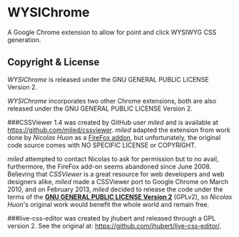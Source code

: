 WYSIChrome
==========
A Google Chrome extension to allow for point and click WYSIWYG CSS generation. 

Copyright & License
-------------------

*WYSIChrome* is released under the GNU GENERAL PUBLIC LICENSE Version 2.

*WYSIChrome* incorporates two other Chrome extensions, both are also released under the GNU GENERAL PUBLIC LICENSE Version 2. 

###CSSViewer 1.4 
was created by GitHub user *miled* and is available at https://github.com/miled/cssviewer. *miled* adapted the extension from work done by *Nicolas Huon* as a [FireFox addon](https://addons.mozilla.org/en-US/firefox/addon/2104), but unfortunately, the original code source comes with NO SPECIFIC LICENSE or COPYRIGHT.

*miled* attempted to contact Nicolas to ask for permission but to no avail, furthermore, the FireFox add-on seems abandoned since June 2008. Believing that *CSSViewer* is a great resource for web developers and web designers alike, *miled* made a CSSViewer port to Google Chrome on March 2010, and on February 2013, *miled* decided to release the code under the terms of the **[GNU GENERAL PUBLIC LICENSE Version 2](http://www.gnu.org/licenses/gpl-2.0.txt)** (GPLv2), so *Nicolas Huon*'s original work would benefit the whole world and remain free.  

###live-css-editor
was created by jhubert and released through a GPL version 2.  See the original at: https://github.com/jhubert/live-css-editor/.